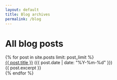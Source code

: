 ```yaml
---
layout: default
title: Blog archives
permalink: /blog
---
```


<div>
  <div class="post-heading">
    <h1 class="post-title">All blog posts</h1>
  </div>
  {% for post in site.posts limit: post_limit %}
  <div class="list-entry">
    <div><a class="internal-link" href="{{ post.url }}">{{ post.title }}</a> <span class="faded">({{ post.date | date: "%Y-%m-%d" }})</span></div>
    <div>{{ post.excerpt }}</div>
  </div>
  {% endfor %}
  <br>
</div>
